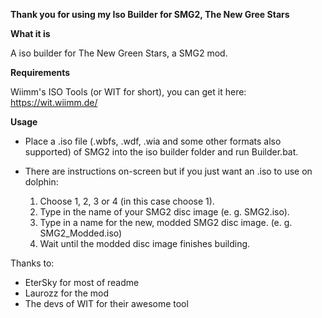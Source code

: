 **__Thank you for using my Iso Builder for SMG2, The New Gree Stars__**

**What it is**

A iso builder for The New Green Stars, a SMG2 mod.

**Requirements**

Wiimm's ISO Tools (or WIT for short), you can get it here: https://wit.wiimm.de/

**Usage**

- Place a .iso file (.wbfs, .wdf, .wia and some other formats also supported) of SMG2 into the iso builder folder and run Builder.bat.

- There are instructions on-screen but if you just want an .iso to use on dolphin:
	1. Choose 1, 2, 3 or 4  (in this case choose 1).
	2. Type in the name of your SMG2 disc image (e. g. SMG2.iso).
	3. Type in a name for the new, modded SMG2 disc image. (e. g. SMG2_Modded.iso)
	4. Wait until the modded disc image finishes building.

Thanks to:

- EterSky for most of readme
- Laurozz for the mod
- The devs of WIT for their awesome tool
